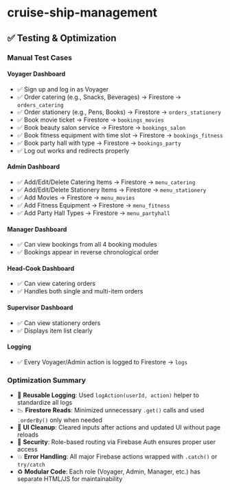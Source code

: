# cruise-ship-management

## ✅ Testing & Optimization

### Manual Test Cases

#### Voyager Dashboard

- ✅ Sign up and log in as Voyager
- ✅ Order catering (e.g., Snacks, Beverages) → Firestore → `orders_catering`
- ✅ Order stationery (e.g., Pens, Books) → Firestore → `orders_stationery`
- ✅ Book movie ticket → Firestore → `bookings_movies`
- ✅ Book beauty salon service → Firestore → `bookings_salon`
- ✅ Book fitness equipment with time slot → Firestore → `bookings_fitness`
- ✅ Book party hall with type → Firestore → `bookings_party`
- ✅ Log out works and redirects properly

#### Admin Dashboard

- ✅ Add/Edit/Delete Catering Items → Firestore → `menu_catering`
- ✅ Add/Edit/Delete Stationery Items → Firestore → `menu_stationery`
- ✅ Add Movies → Firestore → `menu_movies`
- ✅ Add Fitness Equipment → Firestore → `menu_fitness`
- ✅ Add Party Hall Types → Firestore → `menu_partyhall`

#### Manager Dashboard

- ✅ Can view bookings from all 4 booking modules
- ✅ Bookings appear in reverse chronological order

#### Head-Cook Dashboard

- ✅ Can view catering orders
- ✅ Handles both single and multi-item orders

#### Supervisor Dashboard

- ✅ Can view stationery orders
- ✅ Displays item list clearly

#### Logging

- ✅ Every Voyager/Admin action is logged to Firestore → `logs`

### Optimization Summary

- 🔁 **Reusable Logging**: Used `logAction(userId, action)` helper to standardize all logs
- 📉 **Firestore Reads**: Minimized unnecessary `.get()` calls and used `.orderBy()` only when needed
- 🧼 **UI Cleanup**: Cleared inputs after actions and updated UI without page reloads
- 🔐 **Security**: Role-based routing via Firebase Auth ensures proper user access
- 💥 **Error Handling**: All major Firebase actions wrapped with `.catch()` or `try/catch`
- ♻️ **Modular Code**: Each role (Voyager, Admin, Manager, etc.) has separate HTML/JS for maintainability
